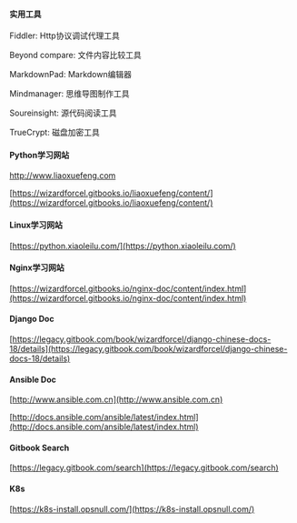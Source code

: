 #### 实用工具

Fiddler:                Http协议调试代理工具

Beyond compare:     文件内容比较工具

MarkdownPad:    Markdown编辑器

Mindmanager:       思维导图制作工具

Soureinsight:      源代码阅读工具

TrueCrypt:           磁盘加密工具

#### **Python学习网站**

[http://www.liaoxuefeng.com ](http://www.liaoxuefeng.com)

[https://wizardforcel.gitbooks.io/liaoxuefeng/content/](https://wizardforcel.gitbooks.io/liaoxuefeng/content/)

#### **Linux学习网站**

[https://python.xiaoleilu.com/](https://python.xiaoleilu.com/)

#### Nginx**学习网站**

[https://wizardforcel.gitbooks.io/nginx-doc/content/index.html](https://wizardforcel.gitbooks.io/nginx-doc/content/index.html)

#### Django Doc

[https://legacy.gitbook.com/book/wizardforcel/django-chinese-docs-18/details](https://legacy.gitbook.com/book/wizardforcel/django-chinese-docs-18/details)

#### **Ansible Doc**

[http://www.ansible.com.cn](http://www.ansible.com.cn)

[http://docs.ansible.com/ansible/latest/index.html](http://docs.ansible.com/ansible/latest/index.html)

#### Gitbook Search

[https://legacy.gitbook.com/search](https://legacy.gitbook.com/search)

#### K8s

[https://k8s-install.opsnull.com/](https://k8s-install.opsnull.com/)




